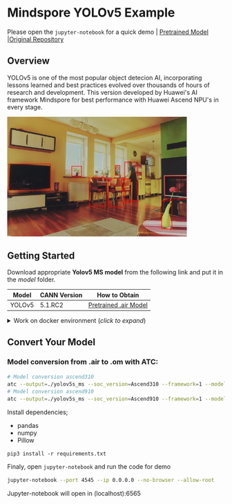 # Mindspore YOLOv5 Example

Please open the `jupyter-notebook` for a quick demo | [Pretrained Model](https://onebox.huawei.com/p/dad426ea028637e90fdef4f7a272e8cf) |[Original Repository](https://gitee.com/ktuna/mind-spore-yolov5/tree/master)

## Overview

YOLOv5 is one of the most popular object detecion AI, incorporating lessons learned and best practices evolved over thousands of hours of research and development. This version developed by Huawei's AI framework Mindspore for best performance with Huawei Ascend NPU's in every stage.

<img alt="teaser" src="./data/demo_output.jpg" width=416>

## Getting Started

Download appropriate **Yolov5 MS model** from the following link and put it in the _model_ folder. 

| **Model** | **CANN Version** | **How to Obtain** |
|---|---|---|
| YOLOv5 | 5.1.RC2 | [Pretrained .air Model](https://onebox.huawei.com/p/dad426ea028637e90fdef4f7a272e8cf) |

<details> <summary> Work on docker environment (<i>click to expand</i>)</summary>

Start your docker environment.

```bash
sudo docker run -it -u root --rm --name mindspore_yolov5_infer -p 6565:4545 \
--device=/dev/davinci0 \
--device=/dev/davinci_manager \
--device=/dev/devmm_svm \
--device=/dev/hisi_hdc \
-v /usr/local/dcmi:/usr/local/dcmi \
-v /PATH/pyacl_samples:/workspace/pyacl_samples \
-v /usr/local/bin/npu-smi:/usr/local/bin/npu-smi \
-v /usr/local/Ascend/driver:/usr/local/Ascend/driver \
ascendhub.huawei.com/public-ascendhub/infer-modelzoo:22.0.RC2 /bin/bash
```
    
```bash
pip3 install --upgrade pip
pip3 install attrs numpy decorator sympy cffi pyyaml pathlib2 psutil protobuf scipy requests absl-py jupyter jupyterlab sympy
```
    
```bash
apt-get update && apt-get install -y --no-install-recommends \
        gcc \
        g++ \
        make \
        cmake \
        zlib1g \
        zlib1g-dev \
        openssl \
        libsqlite3-dev \
        libssl-dev \
        libffi-dev \
        unzip \
        pciutils \
        net-tools \
        libblas-dev \
        gfortran \
        libblas3 \
        libopenblas-dev \
        libbz2-dev \
        build-essential \
        git \
        && \
    apt-get clean && \
    rm -rf /var/lib/apt/lists/*
```
</details>

## Convert Your Model

### Model conversion from .air to .om with ATC:

```bash
# Model conversion ascend310
atc --output=./yolov5s_ms --soc_version=Ascend310 --framework=1 --model=./deneme_320_s_yolov5s.air
# Model conversion ascend910
atc --output=./yolov5s_ms --soc_version=Ascend910 --framework=1 --model=./deneme_320_s_yolov5s.air
```

Install dependencies;

- pandas
- numpy
- Pillow

```
pip3 install -r requirements.txt
```

Finaly, open `jupyter-notebook` and run the code for demo

```bash
jupyter-notebook --port 4545 --ip 0.0.0.0 --no-browser --allow-root
```

Jupyter-notebook will open in (localhost):6565
